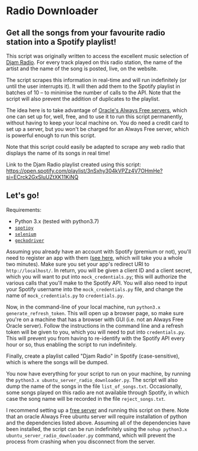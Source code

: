 # Radio Downloader
## Get all the songs from your favourite radio station into a Spotify playlist!

This script was originally written to access the excellent music selection of [Djam Radio](www.djamradio.com). For every track played on this radio station, the name of the artist and the name of the song is posted, live, on the website.

The script scrapes this information in real-time and will run indefinitely (or until the user interrupts it). It will then add them to the Spotify playlist in batches of 10 – to minimise the number of calls to the API. Note that the script will also prevent the addition of duplicates to the playlist.

The idea here is to take advantage of [Oracle's Always Free servers](https://www.oracle.com/cloud/free/#always-free), which one can set up for, well, free, and to use it to run this script permanently, without having to keep your local machine on. You do need a credit card to set up a server, but you won't be charged for an Always Free server, which is powerful enough to run this script.

Note that this script could easily be adapted to scrape any web radio that displays the name of its songs in real time! 

Link to the Djam Radio playlist created using this script: https://open.spotify.com/playlist/3nSxhy304kVPZz4V7OHmHe?si=ECrck2GxSluUZtXK11KiNQ

## Let's go! 

Requirements: 
* Python 3.x (tested with python3.7)
* [`spotipy`](https://spotipy.readthedocs.io/en/2.9.0/)
* [`selenium`](https://pypi.org/project/selenium/)
* [`geckodriver`](https://github.com/mozilla/geckodriver/releases)

Assuming you already have an account with Spotify (premium or not), you'll need to register an app with them ([see here](https://developer.spotify.com/dashboard/applications), which will take you a whole two minutes). Make sure you set your app's redirect URI to `http://localhost/`. In return, you will be given a client ID and a client secret, which you will want to put into `mock_credentials.py`; this will authorize the various calls that you'll make to the Spotify API. You will also need to input your Spotify username into the `mock_credentials.py` file, and change the name of `mock_credentials.py` to `credentials.py`.

Now, in the command-line of your local machine, run `python3.x generate_refresh_token`. This will open up a browser page, so make sure you're on a machine that has a browser with GUI (i.e. not an Always Free Oracle server). Follow the instructions in the command line and a refresh token will be given to you, which you will need to put into `credentials.py`. This will prevent you from having to re-identify with the Spotify API every hour or so, thus enabling the script to run indefinitely.

Finally, create a playlist called "Djam Radio" in Spotify (case-sensitive), which is where the songs will be dumped.

You now have everything for your script to run on your machine, by running the `python3.x ubuntu_server_radio_downloader.py`. The script will also dump the name of the songs in the file `list_of_songs.txt`. Occasionally, some songs played on this radio are not available through Spotify, in which case the song name will be recorded in the file `reject_songs.txt`.

I recommend setting up a [free server](https://www.oracle.com/cloud/free/#always-free) and running this script on there. Note that an oracle Always Free ubuntu server will require installation of python and the dependencies listed above. Assuming all of the dependencies have been installed, the script can be run indefinitely using the `nohup python3.x ubuntu_server_radio_downloader.py` command, which will prevent the process from crashing when you disconnect from the server.






